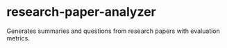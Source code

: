 # research-paper-analyzer
Generates summaries and questions from research papers with evaluation metrics.
